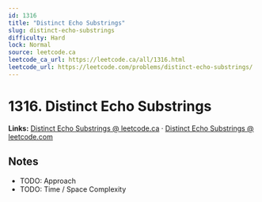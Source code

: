 ```yaml
--- 
id: 1316
title: "Distinct Echo Substrings"
slug: distinct-echo-substrings
difficulty: Hard
lock: Normal
source: leetcode.ca
leetcode_ca_url: https://leetcode.ca/all/1316.html
leetcode_url: https://leetcode.com/problems/distinct-echo-substrings/
---
```


# 1316. Distinct Echo Substrings

**Links:** [Distinct Echo Substrings @ leetcode.ca](https://leetcode.ca/all/1316.html) · [Distinct Echo Substrings @ leetcode.com](https://leetcode.com/problems/distinct-echo-substrings/)

## Notes
- TODO: Approach
- TODO: Time / Space Complexity
